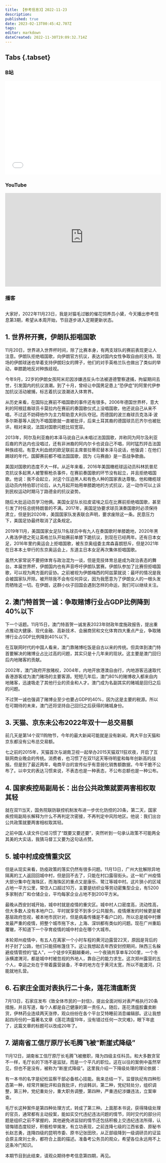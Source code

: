 ```yaml
---
title: 【参考信息3】2022-11-23
description: 
published: true
date: 2023-02-13T00:45:42.707Z
tags: 
editor: markdown
dateCreated: 2022-11-30T19:09:32.714Z
---
```


## Tabs {.tabset}
### B站
<div style="position: relative; padding: 30% 45%;">
<iframe style="position: absolute; width: 100%; height: 100%; left: 0; top: 0;" src="//player.bilibili.com/player.html?&bvid=BV12K411d7WQ&page=1&as_wide=1&high_quality=1&danmaku=1" scrolling="no" border="0" frameborder="no" framespacing="0" allowfullscreen="true"></iframe>
</div>

### YouTube
<div style="position: relative; padding: 30% 45%;">
<iframe style="position: absolute; top: 0; left: 0; width: 100%; height: 100%;" src="https://www.youtube-nocookie.com/embed/PKA-46NMYOY" title="YouTube video player" frameborder="0" allow="accelerometer; autoplay; clipboard-write; encrypted-media; gyroscope; picture-in-picture" allowfullscreen></iframe>
</div>
  
### 播客
<div class="podcast-player"></div>

## 

大家好，2022年11月23日，我是对猫毛过敏的催花饲养员小黛，今天播出参考信息第3期，希望从本周开始，节目逐步进入定期更新状态。

## 1. 世界杯开赛，伊朗队拒唱国歌

11月20日，世界进入世界杯时间，除了比赛本身，有两支球队的赛前表现更让人注意。伊朗队拒绝唱国歌，向伊朗官方抗议，表达对国内女性争取自由的支持。现场的伊朗球迷也举着支持伊朗妇女的牌子，他们的对手英格兰队也做出了类似的举动，单膝跪地反对种族歧视。

今年9月，22岁的伊朗女孩阿米尼因涉嫌违反头巾法被道德警察逮捕，拘留期间去世，引发国内的抗议浪潮。到了十月，曾经让中国男足患上“恐伊症”的阿里代伊参加抗议活动被捕，标志着抗议浪潮进入体育界。

从历史来看，在国际比赛前不唱国歌的事件还有很多。2006年德国世界杯，意大利的阿根廷裔球员卡莫拉内在赛前的奏国歌仪式上没唱国歌，他还说自己从来不唱，不过这不妨碍他作为主力帮助意大利队夺冠。而德国的波兰裔球员克洛泽·波多尔斯基等人因为不唱国歌就一直被批评，后来土耳其裔的德国球员厄齐尔也被批评。相对来说，法国对国歌问题比较宽容。

2013年，阿尔及利亚裔的本泽马说自己从未唱过法国国歌，并称同为阿尔及利亚后裔的齐达内也没唱过，还有非洲裔的阿内尔卡也说自己不唱，同时猛烈抨击法国种族歧视。有意大利血统的欧足联前主席普拉蒂尼替本泽马说话，他强调：在他们踢球的年代，国脚赛前都不唱法国国歌，因为《马赛曲》是一首战争歌曲。

美国对国歌的态度不大一样。从近年来看，2016年美国橄榄球运动员科林凯普尼克抗议多起黑人被警察枪杀事件，在赛前奏国歌的环节没有起立，并且拒绝唱国歌。他说：我不会起立，对这个压迫黑人和有色人种的国家表达尊敬。他和橄榄球运动员内特伯耶讨论后，从九月起开始用单膝跪地的方式抗议，这一动作可以上诉到民权运动时期马丁路德金的抗议姿势。

随后大批运动员学习他俩。美国女足队长拉皮诺埃之后在比赛前拒绝唱国歌，甚至引发了时任总统特朗普的不满。2017年，美国足协要求球员演奏国歌时必须保持肃立，但是到2020年，美国国家队发表联合声明，要求废除这一条。民意压力下，美国足协最终取消了这条规定。

2019年11月，美国国家女足队11名球员中有九人在奏国歌时单膝跪地，2020年黑人弗洛伊德之死让英格兰队开始赛前单膝下跪抗议，到现在已经两年。还有日本女足，2016年里约奥运会上拒唱国歌，被东京奥组委主席森喜朗怒斥，但是2021年在日本本土举行的东京奥运会上，东道主日本女足再次集体拒唱国歌。

虽然大家常说不要把体育与政治混为一谈，但是竞技体育总是成为政治表态的舞台。本届世界杯，伊朗国内也有声音呼吁伊朗队罢赛。伊朗队参加了比赛但拒唱国歌，可以视为两方面的妥协。之前被视为伊朗梅西的阿兹蒙就说：最坏的情况是我会被国家队开除。被开除我不会有任何异议，因为我愿意为了伊朗女人的一根头发而牺牲这一切。在伊朗，这群小伙子回国会遇到怎样的命运，我们可以继续关注。

## 2. 澳门特首贺一诚：争取赌博行业占GDP比例降到40%以下

下一个话题。11月15日，澳门特首贺一诚发表2023年财政年度施政报告，提出重点推动大健康、现代金融、高新技术、会展商贸和文化体育四大重点产业，争取赌博行业占GDP比例降到40%以下。

在互联网时代的中国人看来，澳门靠赌博吃饭是自古以来的传统。但具体到澳门特首要解决的赌博业占比过高的问题，其实只是十几年来的现状。这主要是澳门回归后内地赌客的贡献。

2002年，澳门政府开放赌权，2004年，内地开放港澳自由行，内地游客迅速取代香港游客成为澳门赌场的主要客源。短短几年后，澳门80%的赌博收入都来自内地赌客，迅速吸走了其他行业的资金和人才。澳门成为名副其实的赌城是回归之后的问题。

不过贺一诚也强调了赌博业至少也要占GDP的40%，因为这是主要的税源。所以在可期待的未来，澳门还将坚持自己回归之后获得的赌城身份。

## 3. 天猫、京东未公布2022年双十一总交易额

前几天是第14个双11购物节，今年的最大新闻可能就是没有新闻，两大平台天猫和京东都没有公布总交易额。

七之前的2015年，天猫首次与湖南卫视一起举办2015天猫双11狂欢夜，开启了互联网商业晚会的传统。消费者，也习惯了在双11这天等待明星和每年创新高的战报。但是到了最近两年，电商平台的宣传似乎有意弱化销售额数据，今年干脆不公布了。以中文的表达习惯来说，不表态也是一种表态，不公布总额也是一种公布。

## 4. 国家疾控局副局长：出台公共政策就要两害相权取其轻

就在双11当天，国务院联防联控机制发布进一步优化防控的20条，第二天，国家疾控局副局长解释为什么不再判定次密接，不再判定中风险地区。他说：我们出台公共政策就要两害相权取其轻。

之前中国人读文件已经习惯了“既要又要还要”，突然听到一句承认政策不可能两全其美的大实话，我猜马督工又要为这句话点赞。

## 5. 城中村成疫情重灾区

但是从现实来看，防疫政策的落实仍然有很多问题。11月13日，广州大批解除异地隔离的工人返回回城中村，但是回不去了，只能在村口露宿街头。这一轮广州疫情大部分集中在海珠区，而海珠区的重点又是康乐、鹭江等城中村。这片狭小的区域占地一平方公里，常住人口超过10万，主要是纺织业等劳动密集型企业，有5200多家制衣厂和仓储企业，平均每家企业占地不到200平方米。

最晚从西安封城开始，城中村就是疫情的重灾区。城中村人口密度高，流动性高，但大多数人没有本地户口，平时就享受不到多少公共服务。疫情爆发的时候更是被基层政府忽视，被本地市民针对，但是病毒传播是不看户口的，所以总是城中村爆发最严重的疫情，把整个城市拖下水，上海、深圳都有类似的问题。现在广州重蹈覆辙，不知道下一个孕育疫情的城中村会在哪个大城市。

本轮郑州疫情中，有五人在离家一个小时车程的黄河边露营22天，原因是背后的村子封了公路，他们只能搭帐篷住下。这让我想起去年西安封控期间，陕西三名躲避疫情管控的“猛人”，一个徒步9天翻越秦岭，一个夜骑共享单车200里，一个冬泳横渡渭河，都是城中村被忽视的外地人，靠自己的能力求生。这次郑州露营的五个人，幸运之处在于带着露营装备，不幸的地方在于黄河太宽，所以不能渡河，只能就地扎营。

## 6. 石家庄全面对表执行二十条，莲花清瘟断货

7月13日，石家庄发布《致全体市民的一封信》，提出全面对标对表严格执行20条措施，并且写道，每个人都是自己健康的第一责任人。随后，莲花清瘟胶囊卖断货，伊林药业连续两天涨停，观众纷纷在各个平台艾特睡前消息编辑部。这让我想起四月份的一篇著名文章《莲花清瘟19年，没有错过任何一次灾难》，眼下年底了，这篇文章的标题可以改成20年了。

## 7. 湖南省工信厅原厅长毛腾飞被“断崖式降级”

11月12日，湖南省工信厅原厅长毛腾飞被撤职，降为四级主任科员。和大多数贪官不一样，毛厅长的下场不是监狱，而是一个平凡的职位。这在以往的案例中虽然罕见，但也不是没有，被称为“断崖式降级”。这里我介绍一下降级处理的理论依据：

有一本书的名字是纪检监察干部必备核心技能。我来总结一下。监督执纪有四种形态第一种，经常开展批评和自我批评，约谈韩训，第二种，党纪轻处分，组织调整，第三种，党纪重处分，重大职务调整，第四种，严重违纪涉嫌违法，立案审查。

毛厅长这种案件是第四种处理方式，转成了第三种。上面那本书说，获得降级处理的官员，通常都有主动投案，能如实交代违纪违法问题的情节，同时交代的部分问题是组织之前不掌握的，其他避免进监狱的情节还包括积极上交违纪违法所得，认错悔错态度较好，积极检举揭发，有立功表现，之前连降七级的江西省委、原秘书长赵志勇，连降四级的昆明市委、原书记张田欣，从正部级降到一级调研员的证监会原主席刘士余，都符合上面的描述。准备考公务员的观众，希望各位永远用不上这条冷门知识。

本期节目到此结束，请观众期待参考信息第四期，再见。